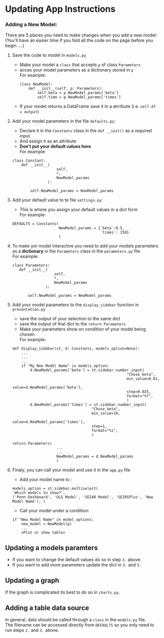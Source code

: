 # Updating App Instructions

### Adding a New Model:
There are 5 places you need to make changes when you add a new model:  
(You'll have an easier time if you fold all the code on the page before you begin ....)
 1. Save the code to model in `models.py` 
    * Make your model a `class` that accepts `p` of class `Parameters`
    * acces your model parameters as a dictionary stored in `p`  
    For example:        
        ````
       class NewModel:
            def __init__(self, p: Parameters):
                self.beta = p.NewModel_params['beta']
                self.time = p.NewModel_params['times']
       ````
    * If your model returns a DataFrame save it in a atrribute (i.e. `self.df = output`)  
 
 2. Add your model parameters in the file `defaults.py`:
    * Declare it in the `Constants` class
    in the `def __init()` as a required input
    * And assign it as an attribute 
    * **Don't put your default values here**  
    For example:
    ```
    class Constant:
        def __init__(
                        self,
                        *,
                        NewModel_params
                    ): 
     
            self.NewModel_params = NewModel_params
    ``` 
 3. Add your default value to te file `settings.py`:
    * This is where you assign your default values in a dict form  
    For example:
    ```
    DEFAULTS = Constants(
                         NewModel_params = {`beta`:0.5,
                                            `times`: 150}
                         )   
    ```
  4. To make yor model interactive you need to add your models parameters as a **dictionary** in the `Parameters` class in the  `parameters.py` file  
     For example:
     ```
     class Parameters:
        def __init__(
                        self,
                        *,
                        NewModel_params
                    ): 
     
            self.NewModel_params = NewModel_params
     
     ```
  5. Add your model parameters to the `display_sidebar` function in `presentation.py`
        * save the output of your selection to the same dict
        * save the output of that dict to the `return Parameters`
        * Make your parameters show on condition of your model being chosen  
        For example:
        ```
        def display_sidebar(st, d: Constants, models_option=None):
            ...
            ...
            ...
            if "My New Model Name" in models_option:
                d.NewModel_params['beta'] = st.sidebar.number_input(
                                                            "Chose beta",
                                                            min_value=0.01,
                                                            value=d.NewModel_params['beta'],
                                                            step=0.025,
                                                            format="%f",
                                                            )
                d.NewModel_params['times'] = st.sidebar.number_input(
                                            "Chose beta",
                                            min_value=10,
                                            value=d.NewModel_params['times'],
                                            step=1,
                                            format="%i",
                                            )

        return Parameters(
                            ...
                            ...
                            NewModel_params = d.NewModel_params
                            )
        ```
 6. Finaly, you can call your model and use it in the `app.py` file
    * Add your model name to :
    ``` 
    models_option = st.sidebar.multiselect(
    'Which models to show?',
    ('Penn Dashboard', 'OLG Model', 'SEIAR Model', 'SEIRSPlus', 'New Model Name'), )
    ```
    * Call your model under a condition:
    ``` 
    if "New Model Name" in model_options:
        new_model = NewModel(p)
        ...
        <Plot or show table>
    ```
 ## Updating a models paramters
 * If you want to change the default values do so in step `3.` above.
 * If you want to add more parameters update the dict in  `3.` and `5.`
 
## Updating a graph         
If the graph is complicated its best to do so in `charts.py`.

## Adding a table data source
In general, data should be called through a `class` in the `models.py`
 file.  
The filename can be accessed directly from `DEFAULTS` so you only need to run steps `2.` and `3.` above.
  